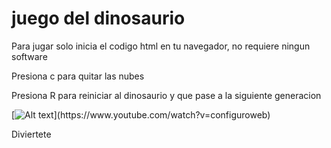 # juego del dinosaurio

Para jugar solo inicia el codigo html en tu navegador, no requiere ningun software

Presiona c para quitar las nubes

Presiona R para reiniciar al dinosaurio y que pase a la siguiente generacion

[![Alt text](https://img.youtube.com/vi/[configuroweb](https://www.youtube.com/watch?v=Zs38KBEEBGk)/0.jpg)](https://www.youtube.com/watch?v=configuroweb)

Diviertete


